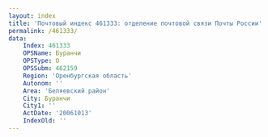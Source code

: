 ```yaml
---
layout: index
title: 'Почтовый индекс 461333: отделение почтовой связи Почты России'
permalink: /461333/
data:
    Index: 461333
    OPSName: Буранчи
    OPSType: О
    OPSSubm: 462159
    Region: 'Оренбургская область'
    Autonom: ''
    Area: 'Беляевский район'
    City: Буранчи
    City1: ''
    ActDate: '20061013'
    IndexOld: ''
---
```

